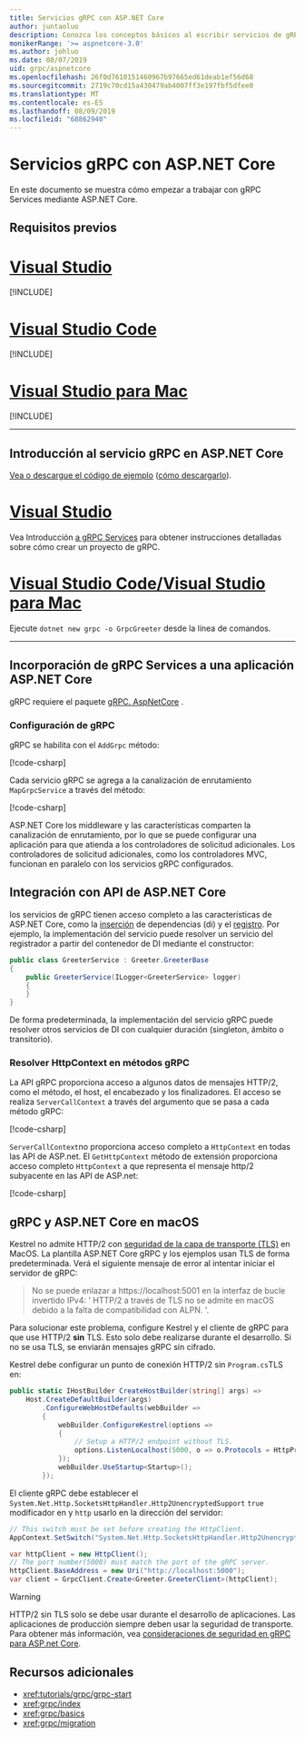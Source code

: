 ```yaml
---
title: Servicios gRPC con ASP.NET Core
author: juntaoluo
description: Conozca los conceptos básicos al escribir servicios de gRPC con ASP.NET Core.
monikerRange: '>= aspnetcore-3.0'
ms.author: johluo
ms.date: 08/07/2019
uid: grpc/aspnetcore
ms.openlocfilehash: 26f0d7610151460967b97665ed61deab1ef56d68
ms.sourcegitcommit: 2719c70cd15a430479ab4007ff3e197fbf5dfee0
ms.translationtype: MT
ms.contentlocale: es-ES
ms.lasthandoff: 08/09/2019
ms.locfileid: "68862940"
---
```

# <a name="grpc-services-with-aspnet-core"></a>Servicios gRPC con ASP.NET Core

En este documento se muestra cómo empezar a trabajar con gRPC Services mediante ASP.NET Core.

## <a name="prerequisites"></a>Requisitos previos

# <a name="visual-studiotabvisual-studio"></a>[Visual Studio](#tab/visual-studio)

[!INCLUDE[](~/includes/net-core-prereqs-vs-3.0.md)]

# <a name="visual-studio-codetabvisual-studio-code"></a>[Visual Studio Code](#tab/visual-studio-code)

[!INCLUDE[](~/includes/net-core-prereqs-vsc-3.0.md)]

# <a name="visual-studio-for-mactabvisual-studio-mac"></a>[Visual Studio para Mac](#tab/visual-studio-mac)

[!INCLUDE[](~/includes/net-core-prereqs-mac-3.0.md)]

---

## <a name="get-started-with-grpc-service-in-aspnet-core"></a>Introducción al servicio gRPC en ASP.NET Core

[Vea o descargue el código de ejemplo](https://github.com/aspnet/AspNetCore.Docs/tree/master/aspnetcore/tutorials/grpc/grpc-start/sample) ([cómo descargarlo](xref:index#how-to-download-a-sample)).

# <a name="visual-studiotabvisual-studio"></a>[Visual Studio](#tab/visual-studio)

Vea Introducción [a gRPC Services](xref:tutorials/grpc/grpc-start) para obtener instrucciones detalladas sobre cómo crear un proyecto de gRPC.

# <a name="visual-studio-code--visual-studio-for-mactabvisual-studio-codevisual-studio-mac"></a>[Visual Studio Code/Visual Studio para Mac](#tab/visual-studio-code+visual-studio-mac)

Ejecute `dotnet new grpc -o GrpcGreeter` desde la línea de comandos.

---

## <a name="add-grpc-services-to-an-aspnet-core-app"></a>Incorporación de gRPC Services a una aplicación ASP.NET Core

gRPC requiere el paquete [gRPC. AspNetCore](https://www.nuget.org/packages/Grpc.AspNetCore) .

### <a name="configure-grpc"></a>Configuración de gRPC

gRPC se habilita con el `AddGrpc` método:

[!code-csharp[](~/tutorials/grpc/grpc-start/sample/GrpcGreeter/Startup.cs?name=snippet&highlight=7)]

Cada servicio gRPC se agrega a la canalización de enrutamiento `MapGrpcService` a través del método:

[!code-csharp[](~/tutorials/grpc/grpc-start/sample/GrpcGreeter/Startup.cs?name=snippet&highlight=24)]

ASP.NET Core los middleware y las características comparten la canalización de enrutamiento, por lo que se puede configurar una aplicación para que atienda a los controladores de solicitud adicionales. Los controladores de solicitud adicionales, como los controladores MVC, funcionan en paralelo con los servicios gRPC configurados.

## <a name="integration-with-aspnet-core-apis"></a>Integración con API de ASP.NET Core

los servicios de gRPC tienen acceso completo a las características de ASP.NET Core, como la [inserción](xref:fundamentals/dependency-injection) de dependencias (di) y el [registro](xref:fundamentals/logging/index). Por ejemplo, la implementación del servicio puede resolver un servicio del registrador a partir del contenedor de DI mediante el constructor:

```csharp
public class GreeterService : Greeter.GreeterBase
{
    public GreeterService(ILogger<GreeterService> logger)
    {
    }
}
```

De forma predeterminada, la implementación del servicio gRPC puede resolver otros servicios de DI con cualquier duración (singleton, ámbito o transitorio).

### <a name="resolve-httpcontext-in-grpc-methods"></a>Resolver HttpContext en métodos gRPC

La API gRPC proporciona acceso a algunos datos de mensajes HTTP/2, como el método, el host, el encabezado y los finalizadores. El acceso se realiza `ServerCallContext` a través del argumento que se pasa a cada método gRPC:

[!code-csharp[](~/grpc/aspnetcore/sample/GrcpService/GreeterService.cs?highlight=3-4&name=snippet)]

`ServerCallContext`no proporciona acceso completo a `HttpContext` en todas las API de ASP.net. El `GetHttpContext` método de extensión proporciona acceso completo `HttpContext` a que representa el mensaje http/2 subyacente en las API de ASP.net:

[!code-csharp[](~/grpc/aspnetcore/sample/GrcpService/GreeterService2.cs?highlight=6-7&name=snippet)]

## <a name="grpc-and-aspnet-core-on-macos"></a>gRPC y ASP.NET Core en macOS

Kestrel no admite HTTP/2 con [seguridad de la capa de transporte (TLS)](https://tools.ietf.org/html/rfc5246) en MacOS. La plantilla ASP.NET Core gRPC y los ejemplos usan TLS de forma predeterminada. Verá el siguiente mensaje de error al intentar iniciar el servidor de gRPC:

> No se puede enlazar a https://localhost:5001 en la interfaz de bucle invertido IPv4: ' HTTP/2 a través de TLS no se admite en macOS debido a la falta de compatibilidad con ALPN. '.

Para solucionar este problema, configure Kestrel y el cliente de gRPC para que use HTTP/2 **sin** TLS. Esto solo debe realizarse durante el desarrollo. Si no se usa TLS, se enviarán mensajes gRPC sin cifrado.

Kestrel debe configurar un punto de conexión HTTP/2 sin `Program.cs`TLS en:

```csharp
public static IHostBuilder CreateHostBuilder(string[] args) =>
    Host.CreateDefaultBuilder(args)
        .ConfigureWebHostDefaults(webBuilder =>
        {
            webBuilder.ConfigureKestrel(options =>
            {
                // Setup a HTTP/2 endpoint without TLS.
                options.ListenLocalhost(5000, o => o.Protocols = HttpProtocols.Http2);
            });
            webBuilder.UseStartup<Startup>();
        });
```

El cliente gRPC debe establecer el `System.Net.Http.SocketsHttpHandler.Http2UnencryptedSupport` `true` modificador en y `http` usarlo en la dirección del servidor:

```csharp
// This switch must be set before creating the HttpClient.
AppContext.SetSwitch("System.Net.Http.SocketsHttpHandler.Http2UnencryptedSupport", true);

var httpClient = new HttpClient();
// The port number(5000) must match the port of the gRPC server.
httpClient.BaseAddress = new Uri("http://localhost:5000");
var client = GrpcClient.Create<Greeter.GreeterClient>(httpClient);
```

> [!WARNING]
> HTTP/2 sin TLS solo se debe usar durante el desarrollo de aplicaciones. Las aplicaciones de producción siempre deben usar la seguridad de transporte. Para obtener más información, vea [consideraciones de seguridad en gRPC para ASP.net Core](xref:grpc/security#transport-security).

## <a name="additional-resources"></a>Recursos adicionales

* <xref:tutorials/grpc/grpc-start>
* <xref:grpc/index>
* <xref:grpc/basics>
* <xref:grpc/migration>
